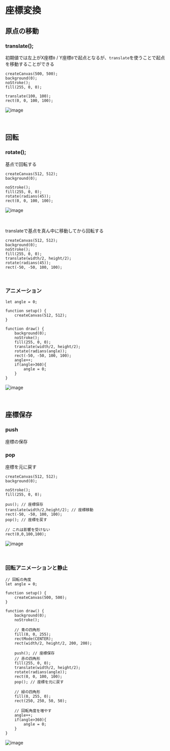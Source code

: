 # 座標変換

## 原点の移動　
### translate();

初期値では左上がX座標`0` / Y座標`0`で起点となるが、`translate`を使うことで起点を移動することができる


```
createCanvas(500, 500);
background(0);
noStroke();
fill(255, 0, 0);

translate(100, 100);
rect(0, 0, 100, 100);
```

![image](https://yonekura907.github.io/dh17processing/sketch_tra01.png)

&nbsp;
&nbsp;


## 回転

### rotate();

基点で回転する

```
createCanvas(512, 512);
background(0);

noStroke();
fill(255, 0, 0);
rotate(radians(45));
rect(0, 0, 100, 100);
```

![image](https://yonekura907.github.io/dh17processing/sketch_tra02.png)


&nbsp;
&nbsp;


translateで基点を真ん中に移動してから回転する

```
createCanvas(512, 512);
background(0);
noStroke();
fill(255, 0, 0);
translate(width/2, height/2);
rotate(radians(45));
rect(-50, -50, 100, 100);
```

&nbsp;
&nbsp;

### アニメーション

```
let angle = 0;

function setup() {
    createCanvas(512, 512);
}

function draw() {
    background(0);
    noStroke();
    fill(255, 0, 0);
    translate(width/2, height/2);
    rotate(radians(angle));
    rect(-50, -50, 100, 100);
    angle++;
    if(angle>360){
        angle = 0;
    }
}

```

![image](https://yonekura907.github.io/dh17processing/sketch_tra03.png)


&nbsp;
&nbsp;

## 座標保存

### push 

座標の保存

### pop

座標を元に戻す


```
createCanvas(512, 512);
background(0);

noStroke();
fill(255, 0, 0);

pus(); // 座標保存
translate(width/2,height/2); // 座標移動
rect(-50, -50, 100, 100);
pop(); // 座標を戻す

// これは影響を受けない
rect(0,0,100,100); 

```

![image](https://yonekura907.github.io/dh17processing/sketch_tra04.png)

&nbsp;
&nbsp;


### 回転アニメーションと静止

```
// 回転の角度
let angle = 0;

function setup() {
    createCanvas(500, 500);
}

function draw() {
    background(0);
    noStroke();
    
    // 青の四角形
    fill(0, 0, 255);
    rectMode(CENTER);
    rect(width/2, height/2, 200, 200);

    push(); // 座標保存
    // 赤の四角形
    fill(255, 0, 0);
    translate(width/2, height/2);
    rotate(radians(angle));
    rect(0, 0, 100, 100);
    pop(); // 座標を元に戻す
    
    // 緑の四角形
    fill(0, 255, 0);
    rect(250, 250, 50, 50);

    // 回転角度を増やす
    angle++;
    if(angle>360){
        angle = 0;
    }
}
```
![image](https://yonekura907.github.io/dh17processing/sketch_tra05.png)

&nbsp;
&nbsp;
&nbsp;
&nbsp;

